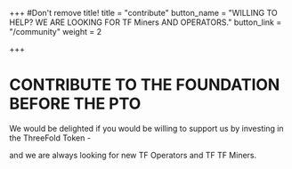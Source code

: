 +++
#Don't remove title!
title = "contribute"
button_name = "WILLING TO HELP? WE ARE LOOKING FOR TF Miners AND OPERATORS."
button_link = "/community"
weight = 2

+++
# CONTRIBUTE TO THE FOUNDATION BEFORE THE PTO

We would be delighted if you would be willing to support us by investing in the ThreeFold Token -

and we are always looking for new TF Operators and TF TF Miners.